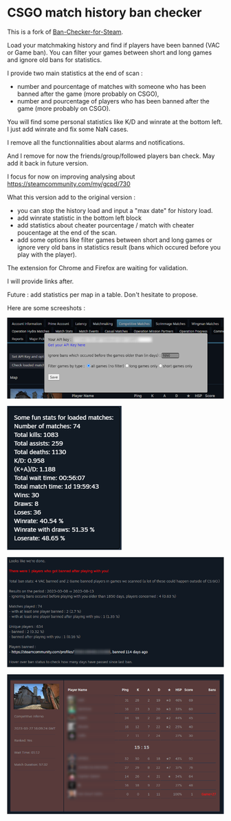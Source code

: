 # CSGO match history ban checker

This is a fork of [Ban-Checker-for-Steam](https://github.com/ge-ku/Ban-Checker-for-Steam).

Load your matchmaking history and find if players have been banned (VAC or Game ban). You can filter your games between short and long games and ignore old bans for statistics.

I provide two main statistics at the end of scan :
- number and pourcentage of matches with someone who has been banned after the game (more probably on CSGO),
- number and pourcentage of players who has been banned after the game (more probably on CSGO).

You will find some personal statistics like K/D and winrate at the bottom left. I just add winrate and fix some NaN cases.

I remove all the functionnalities about alarms and notifications.

And I remove for now the friends/group/followed players ban check. May add it back in future version.

I focus for now on improving analysing about https://steamcommunity.com/my/gcpd/730

What this version add to the original version :
- you can stop the history load and input a "max date" for history load.
- add winrate statistic in the bottom left block
- add statistics about cheater pourcentage / match with cheater poucentage at the end of the scan.
- add some options like filter games between short and long games or ignore very old bans in statistics result (bans which occured before you play with the player).

The extension for Chrome and Firefox are waiting for validation.

I will provide links after.

Future : add statistics per map in a table. Don't hesitate to propose.

Here are some screeshots :

![Winrate](./readme/options.png)

![Loading](./readme/statistics.png)

![Result](./readme/result.png)

![Highlight](./readme/highlight.png)